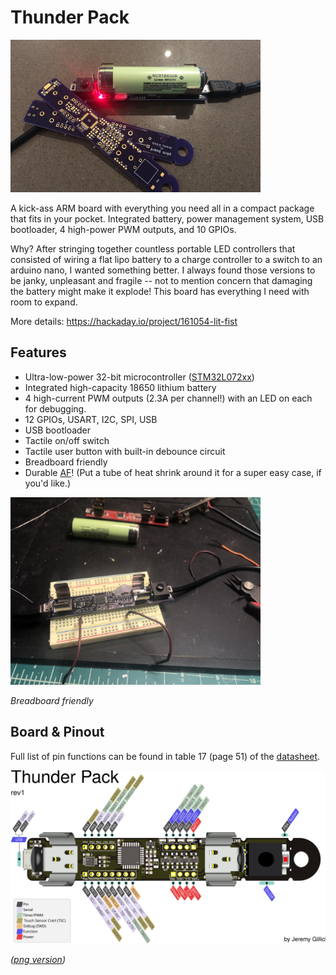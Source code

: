 # Thunder Pack

<img src="./images/rev-pArm.jpg" alt="ThunderPack Board" width="400" />

A kick-ass ARM board with everything you need all in a compact package that fits in your pocket. Integrated battery, power management system, USB bootloader, 4 high-power PWM outputs, and 10 GPIOs.

Why? After stringing together countless portable LED controllers that consisted of wiring a flat lipo battery to a charge controller to a switch to an arduino nano, I wanted something better. I always found those versions to be janky, unpleasant and fragile -- not to mention concern that damaging the battery might make it explode! This board has everything I need with room to expand.

More details: https://hackaday.io/project/161054-lit-fist

## Features

* Ultra-low-power 32-bit microcontroller ([STM32L072xx](https://www.st.com/resource/en/datasheet/stm32l072v8.pdf))
* Integrated high-capacity 18650 lithium battery
* 4 high-current PWM outputs (2.3A per channel!) with an LED on each for debugging.
* 12 GPIOs, USART, I2C, SPI, USB
* USB bootloader
* Tactile on/off switch
* Tactile user button with built-in debounce circuit
* Breadboard friendly
* Durable [AF](https://www.urbandictionary.com/define.php?term=af)! (Put a tube of heat shrink around it for a super easy case, if you'd like.)

<img src="./images/breadboard.jpg" alt="On the breadboard" width="400" />

_Breadboard friendly_

## Board & Pinout

Full list of pin functions can be found in table 17 (page 51) of the [datasheet](https://www.st.com/resource/en/datasheet/stm32l072kz.pdf).

<img src="./images/pinout.svg" alt="Pinout diagram" />

_([png version](./images/pinout.png))_